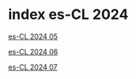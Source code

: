 # index es-CL 2024

<a href="./05">es-CL 2024 05</a>

<a href="./06">es-CL 2024 06</a>

<a href="./07">es-CL 2024 07</a>
